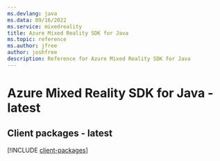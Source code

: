 ```yaml
---
ms.devlang: java
ms.data: 09/16/2022
ms.service: mixedreality
title: Azure Mixed Reality SDK for Java
ms.topic: reference
ms.author: jfree
author: joshfree
description: Reference for Azure Mixed Reality SDK for Java
---
```

# Azure Mixed Reality SDK for Java - latest

## Client packages - latest
[!INCLUDE [client-packages](mixed-reality-client-index.md)]